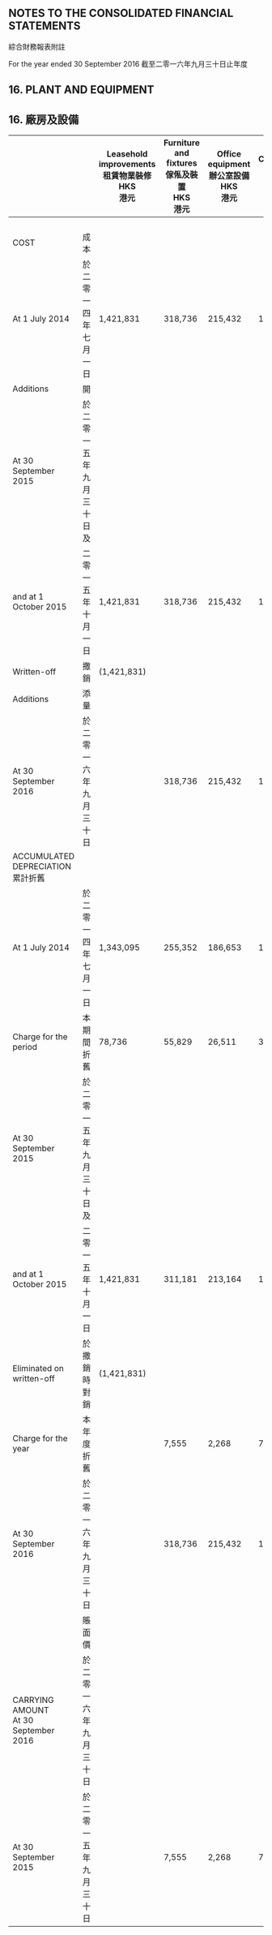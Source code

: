## NOTES TO THE CONSOLIDATED FINANCIAL STATEMENTS

綜合財務報表附註

For the year ended 30 September 2016 截至二零一六年九月三十日止年度

## 16. PLANT AND EQUIPMENT

## 16. 廠房及設備

|                                         |              | Leasehold<br>improvements<br>租賃物業裝修<br>HKS<br>港元 | Furniture<br>and fixtures<br>傢俬及裝置<br>HKS<br>港元 | Office<br>equipment<br>辦公室設備<br>HKS<br>港元 | Computers<br>를 ڇ<br>HKS<br>港元 | Motor<br>vehicles<br>汽車<br>HK8<br>港元 | Vessel<br>船隻<br>HKS<br>港元 | Total<br>總計<br>HKS<br>港元 |
|-----------------------------------------|--------------|--------------------------------------------------|-------------------------------------------------|-------------------------------------------|-------------------------------|--------------------------------------|---------------------------|--------------------------|
|                                         |              |                                                  |                                                 |                                           |                               |                                      |                           |                          |
|                                         |              |                                                  |                                                 |                                           |                               |                                      |                           |                          |
|                                         |              |                                                  |                                                 |                                           |                               |                                      |                           |                          |
|                                         |              |                                                  |                                                 |                                           |                               |                                      |                           |                          |
| COST                                    | 成本           |                                                  |                                                 |                                           |                               |                                      |                           |                          |
| At 1 July 2014                          | 於二零一四年七月一日   | 1,421,831                                        | 318,736                                         | 215,432                                   | 169,300                       |                                      |                           | 2,125,299                |
| Additions                               | 開            |                                                  |                                                 |                                           |                               | 6,984,804                            | 29,128,735                | 36,113,539               |
| At 30 September 2015                    | 於二零一五年九月三十日及 |                                                  |                                                 |                                           |                               |                                      |                           |                          |
| and at 1 October 2015                   | 二零一五年十月一日    | 1,421,831                                        | 318,736                                         | 215,432                                   | 169,300                       | 6,984,804                            | 29,128,735                | 38,238,838               |
| Written-off                             | 撒銷           | (1,421,831)                                      |                                                 |                                           |                               |                                      |                           | (1,421,831)              |
| Additions                               | 添量           |                                                  |                                                 |                                           |                               | 1,341,502                            | 3,087,651                 | 4,429,153                |
| At 30 September 2016                    | 於二零一六年九月三十日  |                                                  | 318,736                                         | 215,432                                   | 169,300                       | 8,326,306                            | 32,216,386                | 41,246,160               |
| ACCUMULATED DEPRECIATION 累計折舊           |              |                                                  |                                                 |                                           |                               |                                      |                           |                          |
| At 1 July 2014                          | 於二零一四年七月一日   | 1,343,095                                        | 255,352                                         | 186,653                                   | 131,031                       |                                      |                           | 1,916,131                |
| Charge for the period                   | 本期間折舊        | 78,736                                           | 55,829                                          | 26,511                                    | 30,429                        | 263,568                              | 161,826                   | 616,899                  |
| At 30 September 2015                    | 於二零一五年九月三十日及 |                                                  |                                                 |                                           |                               |                                      |                           |                          |
| and at 1 October 2015                   | 二零一五年十月一日    | 1,421,831                                        | 311,181                                         | 213,164                                   | 161,460                       | 263,568                              | 161,826                   | 2,533,030                |
| Eliminated on written-off               | 於撒銷時對銷       | (1,421,831)                                      |                                                 |                                           |                               |                                      |                           | (1,421,831)              |
| Charge for the year                     | 本年度折舊        |                                                  | 7,555                                           | 2,268                                     | 7,840                         | 2,055,476                            | 8,331,269                 | 10,404,408               |
| At 30 September 2016                    | 於二零一六年九月三十日  |                                                  | 318,736                                         | 215,432                                   | 169,300                       | 2,319,044                            | 8,493,095                 | 11,515,607               |
|                                         | 賬面價          |                                                  |                                                 |                                           |                               |                                      |                           |                          |
| CARRYING AMOUNT<br>At 30 September 2016 | 於二零一六年九月三十日  |                                                  |                                                 |                                           |                               | 6,007,262                            | 23,723,291                | 29,730,553               |
| At 30 September 2015                    | 於二零一五年九月三十日  |                                                  | 7,555                                           | 2,268                                     | 7,840                         | 6,721,236                            | 28,966,909                | 35,705,808               |